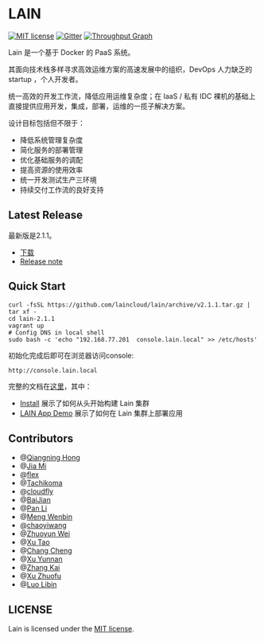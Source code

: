 # LAIN

[![MIT license](https://img.shields.io/github/license/mashape/apistatus.svg)](https://opensource.org/licenses/MIT)
[![Gitter](https://badges.gitter.im/gitterHQ/gitter.svg)](https://gitter.im/laincloud/opensource)
[![Throughput Graph](https://graphs.waffle.io/laincloud/lain/throughput.svg)](https://waffle.io/laincloud/lain/metrics/throughput)

Lain 是一个基于 Docker 的 PaaS 系统。

其面向技术栈多样寻求高效运维方案的高速发展中的组织，DevOps 人力缺乏的 startup ，个人开发者。

统一高效的开发工作流，降低应用运维复杂度；在 IaaS / 私有 IDC 裸机的基础上直接提供应用开发，集成，部署，运维的一揽子解决方案。

设计目标包括但不限于：

- 降低系统管理复杂度
- 简化服务的部署管理
- 优化基础服务的调配
- 提高资源的使用效率
- 统一开发测试生产三环境
- 持续交付工作流的良好支持

## Latest Release

最新版是2.1.1。

- [下载](https://github.com/laincloud/lain/archive/v2.1.1.tar.gz)
- [Release note](https://github.com/laincloud/lain/releases/tag/v2.1.1)

## Quick Start

```shell
curl -fsSL https://github.com/laincloud/lain/archive/v2.1.1.tar.gz | tar xf -
cd lain-2.1.1
vagrant up
# Config DNS in local shell
sudo bash -c 'echo "192.168.77.201  console.lain.local" >> /etc/hosts'
```

初始化完成后即可在浏览器访问console:
```
http://console.lain.local
```

完整的文档在[这里](https://laincloud.gitbooks.io/white-paper/content/)，其中：
- [Install](https://laincloud.gitbooks.io/white-paper/install/cluster.html) 展示了如何从头开始构建 Lain 集群
- [LAIN App Demo](https://laincloud.gitbooks.io/white-paper/tutorial/first-lain-app.html) 展示了如何在 Lain 集群上部署应用

## Contributors

- @[Qiangning Hong](https://github.com/hongqn)
- @[Jia Mi](https://github.com/mijia)
- @[flex](https://github.com/frostynova)
- @[Tachikoma](https://github.com/sunyi00)
- @[cloudfly](https://github.com/cloudfly)
- @[BaiJian](https://github.com/ericpai)
- @[Pan Li](https://github.com/panli889)
- @[Meng Wenbin](https://github.com/supermeng)
- @[chaoyiwang](https://github.com/wchaoyi)
- @[Zhuoyun Wei](https://github.com/wzyboy)
- @[Xu Tao](https://github.com/xtao)
- @[Chang Cheng](https://github.com/uronce-cc)
- @[Xu Yunnan](https://github.com/XuYunnan)
- @[Zhang Kai](https://github.com/bibaijin)
- @[Xu Zhuofu](https://github.com/ipush)
- @[Luo Libin](https://github.com/onlymellb)

## LICENSE

Lain is licensed under the [MIT license](LICENSE).
